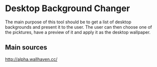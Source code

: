 # Desktop Background Changer

The main purpose of this tool should be to get a list of desktop backgrounds and present it to the user.
The user can then choose one of the picktures, have a preview of it and apply it as the desktop wallpaper.

## Main sources

http://alpha.wallhaven.cc/